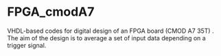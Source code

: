 # FPGA_cmodA7
VHDL-based codes for digital design of an FPGA board (CMOD A7 35T) . The aim of the design is to average a set of input data depending on a trigger signal. 
